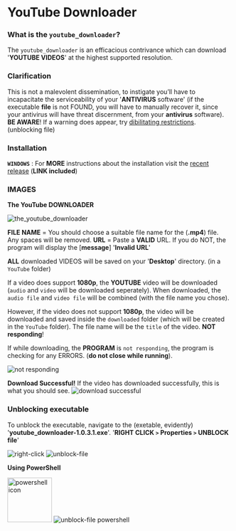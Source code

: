 # YouTube Downloader

### **What is the** `youtube_downloader`?
The `youtube_downloader` is an efficacious contrivance which can download '**YOUTUBE VIDEOS**' at the highest supported resolution.


### **Clarification** 
This is not a malevolent dissemination, to instigate you’ll have to incapacitate the serviceability of your '**ANTIVIRUS** software' (if the executable **file** is not FOUND, you will have to manually recover it, since your antivirus will have threat discernment, from your **antivirus** software). **BE AWARE**!
 If a warning does appear, try [dibilitating restrictions](https://github.com/Panos-Jr/YouTube_Downloader/blob/main/README.md#unblocking-executable). (unblocking file)



### **Installation**
**`WINDOWS`** : For **MORE** instructions about the installation visit the [recent release](https://github.com/Panos-Jr/YouTube_Downloader/releases/tag/v1.0.3.1) (**LINK included**)

### **IMAGES**

**The YouTube DOWNLOADER**

<img src="https://user-images.githubusercontent.com/84411578/150658052-6056dc07-9f87-4aa4-a7c8-7f2f1b4000c5.png" alt="the_youtube_downloader">

**FILE NAME** = You should choose a suitable file name for the (**.mp4**) file. Any spaces will be removed.
**URL** = Paste a **VALID** URL. If you do NOT, the program will display the [**message**] '**Invalid URL**'

<b>ALL</b> downloaded VIDEOS will be saved on your '**Desktop**' directory. (in a `YouTube` folder)

If a video does support **1080p**, the **YOUTUBE** video will be downloaded (`audio` and `video` will be downloaded seperately). When downloaded, the `audio file` and `video file` will be combined (with the file name you chose).

However, if the video does not support **1080p**, the video will be downloaded and saved inside the `downloaded` folder (which will be created in the `YouTube` folder). The file name will be the `title` of the video.
**NOT responding**!

If while downloading, the **PROGRAM** is `not responding`, the program is checking for any ERRORS. (**do not close while running**).

<img src="https://user-images.githubusercontent.com/84411578/150657826-a9840b56-bfaa-4357-94fd-78858ddc76ac.png" alt="not responding">

**Download Successful!**
If the video has downloaded successfully, this is what you should see.
<img src="https://user-images.githubusercontent.com/84411578/150657922-847ee096-54be-4dec-8608-1d9b6e7249ab.png" alt="download successful">

### **Unblocking executable**
To unblock the executable, navigate to the (exetable, evidently) '**youtube_downloader-1.0.3.1.exe**'. 
'**RIGHT CLICK `>` Properties `>` UNBLOCK file**'

<img src="https://user-images.githubusercontent.com/84411578/150657319-a2f1d699-3007-4c00-9466-26415244a2af.png" alt="right-click">

<img src="https://user-images.githubusercontent.com/84411578/150657464-07e60971-2b50-47b5-bea5-95670e3ca7f9.png" alt="unblock-file">

**Using PowerShell**

<img src="https://upload.wikimedia.org/wikipedia/commons/2/2f/PowerShell_5.0_icon.png" alt="powershell icon" width="100">
<img src="https://user-images.githubusercontent.com/84411578/150657094-42531c9c-3a35-46d9-beaf-56640722f883.png" alt="unblock-file powershell">
